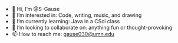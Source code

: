 - 👋 Hi, I’m @S-Gause
- 👀 I’m interested in: Code, writing, music, and drawing
- 🌱 I’m currently learning: Java in a CSci class
- 💞️ I’m looking to collaborate on: anything fun or thought-provoking 
- 📫 How to reach me: gause030@umn.edu

<!---
S-Gause/S-Gause is a ✨ special ✨ repository because its `README.md` (this file) appears on your GitHub profile.
You can click the Preview link to take a look at your changes.
--->
